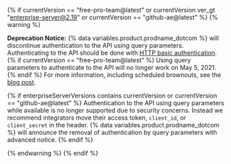 {% if currentVersion == "free-pro-team@latest" or currentVersion ver_gt "enterprise-server@2.19" or currentVersion == "github-ae@latest" %}
{% warning %}

**Deprecation Notice:** {% data variables.product.prodname_dotcom %} will discontinue authentication to the API using query parameters. Authenticating to the API should be done with [HTTP basic authentication](/rest/overview/other-authentication-methods#via-oauth-and-personal-access-tokens).{% if currentVersion == "free-pro-team@latest" %} Using query parameters to authenticate to the API will no longer work on May 5, 2021. {% endif %}  For more information, including scheduled brownouts, see the [blog post](https://developer.github.com/changes/2020-02-10-deprecating-auth-through-query-param/).

{% if enterpriseServerVersions contains currentVersion or currentVersion == "github-ae@latest" %} Authentication to the API using query parameters while available is no longer supported due to security concerns. Instead we recommend integrators move their access token, `client_id`, or `client_secret` in the header. {% data variables.product.prodname_dotcom %} will announce the removal of authentication by query parameters with advanced notice. {% endif %}

{% endwarning %}
{% endif %}
